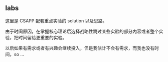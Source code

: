 ## labs

这里是 CSAPP 配套重点实验的 solution 以及思路。

由于时间原因，在掌握核心理论后选择战略性跳过某些实验的部分内容或者整个实验，把时间留给更重要的实验。

以后如果有需求或者有兴趣会继续投入，但是我估计不会有需求，而我也没有时间，so ...

